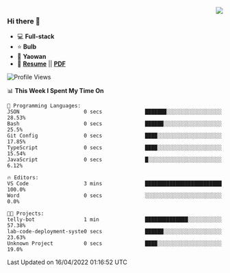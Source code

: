 <img align="right" src="https://github-readme-stats.vercel.app/api?username=LolipopJ&show_icons=true&count_private=true&hide_title=true&include_all_commits=true&theme=vue">

### Hi there 👋

- :computer: **Full-stack**
- :star: **Bulb**
- :pill: **Yaowan**
- :milky_way: [**Resume**](https://lolipopj.github.io/resume/) || [**PDF**](https://cdn.jsdelivr.net/gh/lolipopj/resume/export/resume-en.pdf)

<!--START_SECTION:waka-->
![Profile Views](http://img.shields.io/badge/Profile%20Views-44-blue)

📊 **This Week I Spent My Time On** 

```text
💬 Programming Languages: 
JSON                     0 secs              ███████░░░░░░░░░░░░░░░░░░   28.53% 
Bash                     0 secs              ██████░░░░░░░░░░░░░░░░░░░   25.5% 
Git Config               0 secs              ████░░░░░░░░░░░░░░░░░░░░░   17.85% 
TypeScript               0 secs              ████░░░░░░░░░░░░░░░░░░░░░   15.54% 
JavaScript               0 secs              █░░░░░░░░░░░░░░░░░░░░░░░░   6.12%

🔥 Editors: 
VS Code                  3 mins              █████████████████████████   100.0% 
Word                     0 secs              ░░░░░░░░░░░░░░░░░░░░░░░░░   0.0%

🐱‍💻 Projects: 
telly-bot                1 min               ██████████████░░░░░░░░░░░   57.38% 
lab-code-deployment-syste0 secs              ██████░░░░░░░░░░░░░░░░░░░   23.63% 
Unknown Project          0 secs              ████░░░░░░░░░░░░░░░░░░░░░   19.0%

```


 Last Updated on 16/04/2022 01:16:52 UTC
<!--END_SECTION:waka-->
